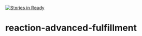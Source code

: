 [![Stories in Ready](https://badge.waffle.io/getoutfitted/reaction-advanced-fulfillment.png?label=ready&title=Ready)](https://waffle.io/getoutfitted/reaction-advanced-fulfillment)
# reaction-advanced-fulfillment

